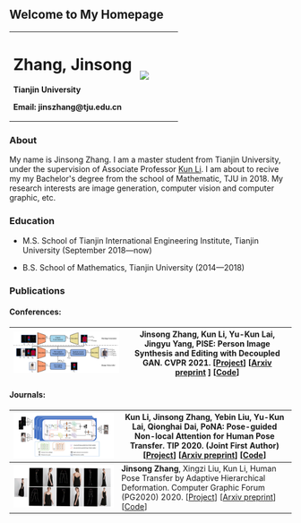 ## Welcome to My Homepage

<table border="0">
  <tr>
    <td width="75%">
      <h1>Zhang, Jinsong</h1>
      <p><b>Tianjin University</b></p>
      <p><b>Email: jinszhang@tju.edu.cn</b></p>
    </td>
    <td width="25%">
      <img src="/zhengjianzhao.jpg" width="100%">      
    </td>
  </tr>
</table>



### About

My name is Jinsong Zhang. I am a master student from Tianjin University, under the supervision of Associate Professor [Kun Li](http://cic.tju.edu.cn/faculty/likun/index.html). I am about to recive my my Bachelor's degree from the school of Mathematic, TJU in 2018. My research interests are image generation, computer vision and computer graphic, etc.



### Education

- M.S. School of Tianjin International Engineering Institute, Tianjin University (September 2018—now)

- B.S. School of  Mathematics, Tianjin University (2014—2018)

  

### Publications

#### Conferences:
|  ![2](teasers/pise.png)    | **Jinsong Zhang**, Kun Li, Yu-Kun Lai, Jingyu Yang, PISE: Person Image Synthesis and Editing with Decoupled GAN. CVPR 2021. [[Project](http://cic.tju.edu.cn/faculty/likun/projects/PISE/index.html)] [[Arxiv preprint](https://arxiv.org/abs/2103.04023) ] [[Code](https://github.com/Zhangjinso/PISE)] |
| ---- | ------------------------------------------------------------ |



#### Journals:

|   ![1](teasers/pona.png)   | Kun Li, **Jinsong Zhang**, Yebin Liu, Yu-Kun Lai, Qionghai Dai, PoNA: Pose-guided Non-local Attention for Human Pose Transfer. TIP 2020. (Joint First Author) [[Project](http://cic.tju.edu.cn/faculty/likun/projects/PoseTrans_TIP/TIP2020.html)] [[Arxiv preprint](https://arxiv.org/abs/2012.07049)] [[Code](https://github.com/Zhangjinso/PoNA)] |
| ---- | ------------------------------------------------------------ |
|   ![0](teasers/pinet.png)   | **Jinsong Zhang**, Xingzi Liu, Kun Li, Human Pose Transfer by Adaptive Hierarchical Deformation. Computer Graphic Forum (PG2020) 2020. [[Project](http://cic.tju.edu.cn/faculty/likun/projects/PoseTrans_pg/PINet.html)] [[Arxiv preprint](https://arxiv.org/abs/2012.06940)] [[Code](https://github.com/Zhangjinso/PINet_PG)] |




